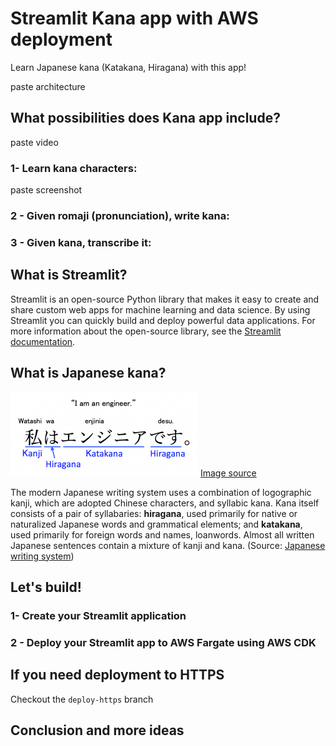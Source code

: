 # Streamlit Kana app with AWS deployment

Learn Japanese kana (Katakana, Hiragana) with this app!

paste architecture

## What possibilities does Kana app include?

paste video

### 1- Learn kana characters:

paste screenshot

### 2 - Given romaji (pronunciation), write kana:

### 3 - Given kana, transcribe it:

## What is Streamlit?

Streamlit is an open-source Python library that makes it easy to create and share custom web apps for machine learning and data science. By using Streamlit you can quickly build and deploy powerful data applications. For more information about the open-source library, see the [Streamlit documentation](https://docs.streamlit.io/).

## What is Japanese kana?

![](images/hiragana_katakana_kanji.png)
[Image source](https://www.mlcjapanese.co.jp/hiragana_katakana.html)

The modern Japanese writing system uses a combination of logographic kanji, which are adopted Chinese characters, and syllabic kana. 
Kana itself consists of a pair of syllabaries: **hiragana**, used primarily for native or naturalized Japanese words and grammatical elements; 
and **katakana**, used primarily for foreign words and names, loanwords. Almost all written Japanese sentences contain a mixture of kanji and kana.
(Source: [Japanese writing system](https://en.wikipedia.org/wiki/Japanese_writing_system))

## Let's build!

### 1- Create your Streamlit application

### 2 - Deploy your Streamlit app to AWS Fargate using AWS CDK

## If you need deployment to HTTPS

Checkout the `deploy-https` branch

## Conclusion and more ideas
